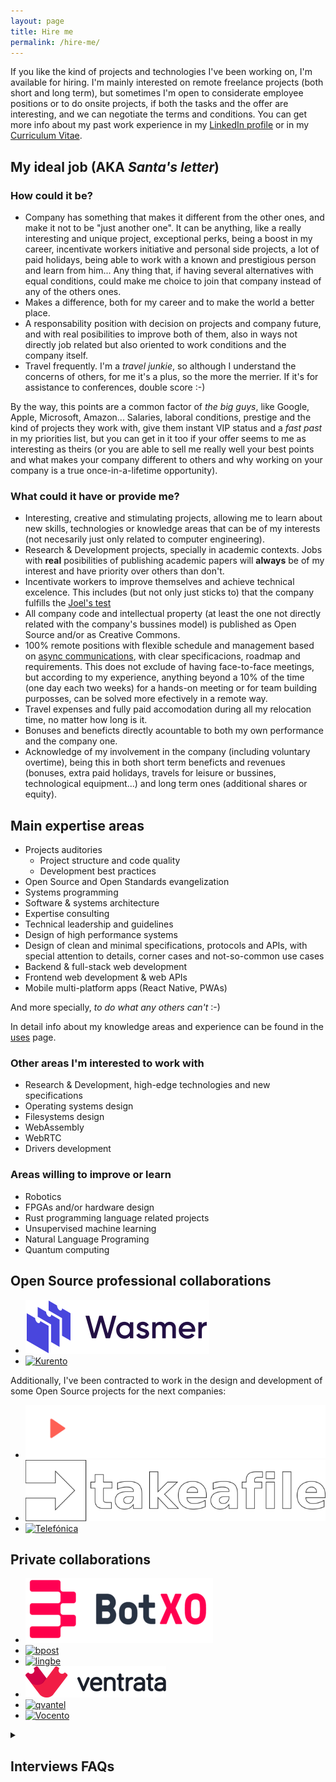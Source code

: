 ```yaml
---
layout: page
title: Hire me
permalink: /hire-me/
---
```


If you like the kind of projects and technologies I've been working on, I'm
available for hiring. I'm mainly interested on remote freelance projects (both
short and long term), but sometimes I'm open to considerate employee positions
or to do onsite projects, if both the tasks and the offer are interesting, and
we can negotiate the terms and conditions. You can get more info about my past
work experience in my [LinkedIn profile](https://www.linkedin.com/in/piranna/)
or in my [Curriculum Vitae](Leganes-Combarro_Jesus_resume.pdf).

## My ideal job (AKA *Santa's letter*)

### How could it be?

- Company has something that makes it different from the other ones, and make it
  not to be "just another one". It can be anything, like a really interesting
  and unique project, exceptional perks, being a boost in my career, incentivate
  workers initiative and personal side projects, a lot of paid holidays, being
  able to work with a known and prestigious person and learn from him... Any
  thing that, if having several alternatives with equal conditions, could make
  me choice to join that company instead of any of the others ones.
- Makes a difference, both for my career and to make the world a better place.
- A responsability position with decision on projects and company future, and
  with real posibilities to improve both of them, also in ways not directly job
  related but also oriented to work conditions and the company itself.
- Travel frequently. I'm a *travel junkie*, so although I understand the
  concerns of others, for me it's a plus, so the more the merrier. If it's for
  assistance to conferences, double score :-)

By the way, this points are a common factor of *the big guys*, like Google,
Apple, Microsoft, Amazon... Salaries, laboral conditions, prestige and the kind
of projects they work with, give them instant VIP status and a *fast past* in my
priorities list, but you can get in it too if your offer seems to me as
interesting as theirs (or you are able to sell me really well your best points
and what makes your company different to others and why working on your company
is a true once-in-a-lifetime opportunity).

### What could it have or provide me?

- Interesting, creative and stimulating projects, allowing me to learn about new
  skills, technologies or knowledge areas that can be of my interests (not
  necesarily just only related to computer engineering).
- Research & Development projects, specially in academic contexts. Jobs with
  **real** posibilities of publishing academic papers will **always** be of my
  interest and have priority over others than don't.
- Incentivate workers to improve themselves and achieve technical excelence.
  This includes (but not only just sticks to) that the company fulfills the
  [Joel's test](https://www.joelonsoftware.com/2000/08/09/the-joel-test-12-steps-to-better-code/)
- All company code and intellectual property (at least the one not directly
  related with the company's bussines model) is published as Open Source and/or
  as Creative Commons.
- 100% remote positions with flexible schedule and management based on
  [async communications](https://doist.com/blog/asynchronous-communication/),
  with clear specificacions, roadmap and requirements. This does not exclude of
  having face-to-face meetings, but according to my experience, anything beyond
  a 10% of the time (one day each two weeks) for a hands-on meeting or for team
  building purposses, can be solved more efectively in a remote way.
- Travel expenses and fully paid accomodation during all my relocation time, no
  matter how long is it.
- Bonuses and beneficts directly acountable to both my own performance and the
  company one.
- Acknowledge of my involvement in the company (including voluntary overtime),
  being this in both short term beneficts and revenues (bonuses, extra paid
  holidays, travels for leisure or bussines, technological equipment...) and
  long term ones (additional shares or equity).

## Main expertise areas

- Projects auditories
  - Project structure and code quality
  - Development best practices
- Open Source and Open Standards evangelization
- Systems programming
- Software & systems architecture
- Expertise consulting
- Technical leadership and guidelines
- Design of high performance systems
- Design of clean and minimal specifications, protocols and APIs, with special
  attention to details, corner cases and not-so-common use cases
- Backend & full-stack web development
- Frontend web development & web APIs
- Mobile multi-platform apps (React Native, PWAs)

And more specially, *to do what any others can't* :-)

In detail info about my knowledge areas and experience can be found in the
[uses](uses.md) page.

### Other areas I'm interested to work with

- Research & Development, high-edge technologies and new specifications
- Operating systems design
- Filesystems design
- WebAssembly
- WebRTC
- Drivers development

### Areas willing to improve or learn

- Robotics
- FPGAs and/or hardware design
- Rust programming language related projects
- Unsupervised machine learning
- Natural Language Programing
- Quantum computing

## Open Source professional collaborations

- [![Wasmer](../images/logos/Wasmer.svg "Wasmer")](https://wasmer.io/)
- [![Kurento](https://www.kurento.org/sites/default/files/kurento.png "Kurento")](https://www.kurento.org/)

Additionally, I've been contracted to work in the design and development of some
Open Source projects for the next companies:

- [![Veedeo.me](../images/logos/Veedeo.me.svg "Veedeo.me")](http://veedeo.me/)
- [![takeafile](../images/logos/takeafile.svg "Takeafile Labs")](https://takeafile.com)
- [![Telefónica](https://www.telefonica.com/documents/153952/154445/lgo_telefonica_at.png/40901b9a-1f77-4a6d-a03c-e44f56c695ed "Telefónica")](https://www.telefonica.com)

## Private collaborations

- [![BotXO](../images/logos/BotXO.png "BotXO")](https://www.botxo.ai/)
- [![bpost](https://www.bpost.be/sites/all/themes/custom/bpost_selfservice/logo.png "bpost")](https://www.bpost.be/)
- [![lingbe](https://lingbe.com/logo.b37d81ec.svg "lingbe")](https://lingbe.com/)
- [![Ventrata](../images/logos/Ventrata.png "Ventrata")](https://ventrata.com/)
- [![qvantel](https://www.itewiki.fi/write/logos/qvantel.png "qvantel")](https://www.qvantel.com/)
- [![Vocento](https://upload.wikimedia.org/wikipedia/commons/0/08/Vocento_logo.svg "Vocento")](https://www.vocento.com/)

<details>
  <summary>
    <h2>Interviews FAQs</h2>
  </summary>

### 👨 Personal questions

#### Why should I hire you? What makes you different from other candidates?

Computers engineering has been my vocation since I was 14 years old, and since
then I've been involved with computers in a lot of aspects, like being one of
the most active member of MadridWireless and AlcorcónWireless citizen wireless
groups or [Madrid Macintosh Users Group](http://gumcam.org), or being one of the
founder member of [Robotic and Domotic Spain Association](https://www.arde.cc).
I've been working as computers programmer professionally since 17 years old, and
also being involved in Open Source communities since then. I love puzzles and
anything that can be an intellectual challenge to me (that's one of the reasons
I started to learn chinese), and for me programing is like a sort of creative
jigsaw. Due to that, I've been involved in the development of more than 300 Open
Source projects, some of them awarded in national championships, and also I've
being invited to do keynotes and stand-up at several national conferences, and
I'm proud to say that I have been able to work all my life in my true passion.

My background has provided me a lot of experience and knowledge in almost all
computers engineering areas, both professionally or in side projects, so I can
be able to understand the implications of each decision at several levels. I
love high edge technology and to know how everything works and what's able to
do. This gives me a tendency to put technology on its limits, sometimes
unconsciosly and anothers on purposse, by using the code or service beyond the
developer original intention, but also to find and use the most concise,
specific and idiomatic way of doing the things by using any available feature or
design decision that can help to write a clean and maintenable code, that
usually leads me to find bugs and usage corner cases. That also has lead myself
to put high attention on code quality and to develop simple and minimal APIs in
all the code I develop, and to enforce that high quality standards on others.

#### What are your hobbies outside of work?

Besides working on my own research side projects, I like running, travelling,
diner out, visit museums, going to cinema or reading, between others.

#### What's your opinion about code tests?

I have a "no code tests" policy, it's time I can't dedicate to my freelance
projects nor my friends, family or hobbies. I have more than 10 years of Open
Source code published in my [Github account](https://github.com/piranna), that
clearly show my capabilities and code quality standards. If you *still* consider
that's not enought and need an actual code test, you can contract me for some
hours both to complete the code test or to do an actual task in your code base,
so you can evaluate my work on first hand.

By the way, *big guys* like Google, Apple, Microsoft, IBM, Amazon, Ebay...
**don't** do code tests, but do in-site technical interviews instead. It's true
their selection processes are long and tyring and you need to prepare yourself
for them in advance, but not only their job conditions, salaries and prestige
compensate that effort, but also they usually pay flight tickets and hotel rooms
just so devs can be able to go to their offices and interview them. They *value*
their candidates time, and invest in them, so don't be more *picky* than they
and show that you are truly interested in your candidates too.

#### Are you available to relocate?

I prefer (almost) fully remote positions, or if not, job positions located in
Madrid, Spain (both downtown or MetroSur area), but I'm also available for
relocation. If that's mandatory, I have only three conditions:

1. salary / daily rate needs to be at least the same I would earn by working on
   Madrid or fully on remote, plus a proportional increment if destination city
   live level is higher than Madrid.
2. company needs to provide me accomodation, or pay me a suplement for the flat
   rental and give me any warrants or help I would need to rent it by myself
3. company provides me flight tickets for both joining and leaving the company,
   and to go home and back at least twice a year (one of them for Christmas).

On the other hand, I'm a *travel junkie*, so if it's a remote position but the
job requires me to travel, I consider this a plus and the best of both worlds
:-)

### 💻 Technology

#### What's your favorite tech stack?

I don't have a fixed one and I'm flexible with the technology to be used, it
mostly depends on what one does the best fit for each project, but in general
terms, depending of what's the project scope and in order of preference, my
favorites ones are:

- **Low level**: [Rust](https://www.rust-lang.org/) or `C/C++`
- **High level**: [Node.js](https://nodejs.org) or
  [Python](https://www.python.org/), depending on the priority on each poject
  about IO performance or code readibility. I also **love** to use high level
  languages for non-critical low level programming when possible, like
  [filesystems](projects.md#pirannafs), hardware drivers, automation, building
  tools... or, why not, full [operating systems](projects.md#nodeos) :-) At this
  moment I'm also considering `Rust` as an interesting alternative too.
- **UI**: CLI and terminal tools, web-based technologies, or ReactNative
- **web frameworks**:
  - **backend**: [JAMstack](https://jamstack.org/),
    [fastify](https://www.fastify.io/), [Django](https://www.djangoproject.com/)
    or [Twisted](https://twistedmatrix.com/). It also depends of the fit of
    technology to each project, or availability of resources, allowed time or
    off-the-shelves libraries
  - **frontend**: [React Native](https://reactnative.dev/) (both for portable
  mobile aps and [web](https://github.com/necolas/react-native-web)),
  [React](https://es.reactjs.org/), and for performance and code compatibility
  with desktop and server, combined with `Rust` compiled to
  [WebAssembly](https://webassembly.org/)

#### Are you interested in learning new technologies? Which ones and why?

At this moment I'm learning about Machine Learning and AI, where I'm more
interested in Natural Language Programming and Understandable Neural Networks,
and I'm improving my skills with Rust programming language. I'm also interested
on learning about Quantum Computing, and recently I self-teached about Verilog
HDL and hardware design. I'm a hands-on learner and a bit obssesed with
technical details, so if I get some interesting project between my hands or find
something that I think can be fixed or improved, I don't have problems learning
new skills or knowledge that can be useful to me to do it, specially if they are
stablished and future-proof industrial standards and not just some temporally
fashioned or hyped libraries and frameworks.

### 🏆 Achievements

#### What's the technical challenge you are most proud of?

I've designed and developed my own Operating System [NodeOS](projects.md#nodeos)
with more than 6000 stargazers on Github and winner of national Universitary
Free Software Championship. It was also my bachelor thesis, graduated with
distinction.

You can find more info about this and other projects I've worked on and that I'm
proud of, both mine or from others, in the [projects](projects.md) page.

#### Could you share some numbers about the projects you've worked on? e.g.: users, requests, downloads, etc

- NodeOS has more than 6000 stargazers on Github
- Published more than 175 packages in [npm](https://www.npmjs.com/~piranna)
- 3 times winner of [CUSL](https://www.concursosoftwarelibre.org/), spanish
  national Universitary Free Software Championship (PirannaFS, ShareIt! and
  NodeOS)
- Worked on two adquired start-ups (Kurento and lingbe)
- Referenced in the book
  [HTML5 for Masterminds](http://www.formasterminds.com/html5_for_masterminds_3rd_edition/)
  by J.D. Gauchat due to my pioneer work on WebRTC with
  [DataChannels-polyfill](https://github.com/ShareIt-project/DataChannel-polyfill)

### 🏢 Company culture

#### What types of companies have you worked in? e.g.: startups, consulting, enterprise, agencies, etc

I've worked for some stablished enterprises like
[Telefónica](https://www.telefonica.com), and a couple of times for consulting
firms or at freelance agencies, but the ones I've worked more times and enojed
the most has been as freelance projects on my own and on startups, some of them
later adquired by bigger companies like [Kurento](https://www.kurento.org/)
(adquired by [Twilio](https://www.twilio.com/)) or [lingbe](https://lingbe.com/)
(adquired by [italki](https://www.italki.com/)).

#### What type of company would you like to work for and why?

I like to work on startup companies, or in a startup-like minded team, since
they are the most creative and dynamic ones. I would like to work on research &
development or on a company that has its own product, and a company that's
mostly focused on the quality of their product over any other aspect, instead of
being directed by sales or any predefined deadlines.

In short: I want to work on an engineering company, not just a technological
one.

#### What do you look for in a company or project?

- Engineering companies, not technology ones.
- Innovation, design of new technologies, and usage and development of open and
  standard specifications. I totally identify myself with the motto of my
  *alma mater*, the [Rey Juan Carlos University](https://www.urjc.es/):
  *non nova, sed nove* ("not a new one, but in a new way").

In a similar way, I consider myself a practical person but with ethical
principles, and hope the ones of clients and companies I work with are aligned
to mines:

- "*Make money*" is **not** one of the company main priorities (both directly or
  indirectly), nor it's of their clients. I work mostly for the project and the
  technology themselves and what I can learn from them, not for their revenues.
  Money and beneficts must always be a collateral effect, not a main objective.
- If *money* is a direct or indirect core concept of the project up to the point
  that removing it makes the project pointless, probably I would not be so much
  interested on working on it. Maybe about the technology, or the concept, or
  the oportunities it can provide me, but not by the project itself alone.

#### Do you prefer to work alone, or as part of a group?

I like to work in a group, specially on small ones focused on a single project
where there's a clear roadmap on what to do, or where technical expertise of
co-workers is high and everybody is trying to do their best. This open the door
to the posibility of discuss the different approachs to the problems and learn
ones from the others. In the same way, when I have a lead or expert role, I
like to surround me of co-workers with good technical skils so I can take in
account their points of view too when defining the project architecture, the
development guidelines or the project quality bar that other have to follow. In
other cases where that's not possible, I usualy like to work as part of a group
where people can be focused each one on an area of the code that they can master
and know in detail and manage it on their own, so everybody can be able to focus
on their knowledge area.

#### What do you value the most about a team?

- Team members are motivated, distressed, and working together for the same goal
- Everybody is focused trying to achieve technical excellence, and doing their
  best instead of doing it fast
- Co-workers are technically as good as me or better, so I can be able to learn
  from them, or they have initiative and are eager to learn and improve
  themselves

#### Do you currently have a job? What do you like and dislike about it?

Currently I'm working as *Tech Lead Backend* for [BotXO](https://www.botxo.ai/)
as my main job, and at the same time I'm working as freelancer on remote for
[Veedeo.me](http://veedeo.me) at my spare time.

##### 👍 Likes

- walking distance from my home
- lots of schedule flexibility
- reduced day all the year
- over average payment
- interesting technological area (chatbots)

##### 👎 Dislikes

- lots of legacy code and design decissions, and almost no time sloted to fix
  them
- architecture complex and very cohexionated, with lots of inter-dependencies
  between projects

#### What would motivate you to join a new project?

- Higher salary maintaining or improving all my perks and social beneficts
- Work on a research project, ideally somewhat related to own research areas
- Position with responsability that could help me to improve my career both
  profesional and academically, with publishing of papers

</details>
